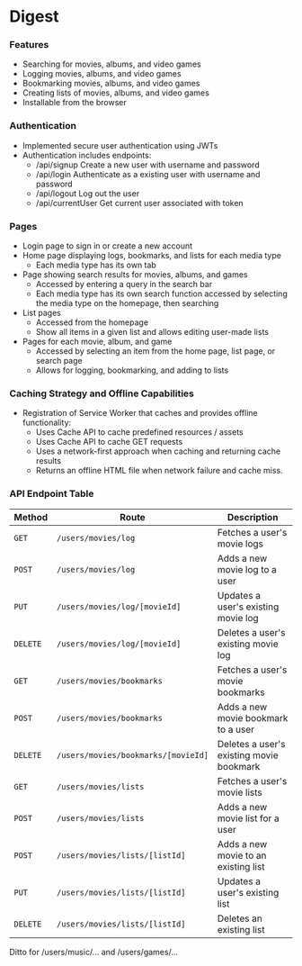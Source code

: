 # Digest


### Features

- Searching for movies, albums, and video games
- Logging movies, albums, and video games
- Bookmarking movies, albums, and video games
- Creating lists of movies, albums, and video games
- Installable from the browser


### Authentication

- Implemented secure user authentication using JWTs
- Authentication includes endpoints:
   - /api/signup Create a new user with username and password
   - /api/login Authenticate as a existing user with username and password
   - /api/logout Log out the user
   - /api/currentUser Get current user associated with token

### Pages

- Login page to sign in or create a new account
- Home page displaying logs, bookmarks, and lists for each media type
   - Each media type has its own tab
- Page showing search results for movies, albums, and games
   - Accessed by entering a query in the search bar
   - Each media type has its own search function accessed by selecting the media type on the homepage, then searching
- List pages
   - Accessed from the homepage
   - Show all items in a given list and allows editing user-made lists
- Pages for each movie, album, and game
   - Accessed by selecting an item from the home page, list page, or search page
   - Allows for logging, bookmarking, and adding to lists
   
   
### Caching Strategy and Offline Capabilities

- Registration of Service Worker that caches and provides offline functionality:
   - Uses Cache API to cache predefined resources / assets
   - Uses Cache API to cache GET requests
   - Uses a network-first approach when caching and returning cache results
   - Returns an offline HTML file when network failure and cache miss.


### API Endpoint Table
Method   | Route                               | Description
-------- | ----------------------------------- | ---------
`GET`    | `/users/movies/log`                 | Fetches a user's movie logs
`POST`   | `/users/movies/log`                 | Adds a new movie log to a user
`PUT`    | `/users/movies/log/[movieId]`       | Updates a user's existing movie log
`DELETE` | `/users/movies/log/[movieId]`       | Deletes a user's existing movie log
`GET`    | `/users/movies/bookmarks`           | Fetches a user's movie bookmarks
`POST`   | `/users/movies/bookmarks`           | Adds a new movie bookmark to a user
`DELETE` | `/users/movies/bookmarks/[movieId]` | Deletes a user's existing movie bookmark
`GET`    | `/users/movies/lists`               | Fetches a user's movie lists
`POST`   | `/users/movies/lists`               | Adds a new movie list for a user
`POST`   | `/users/movies/lists/[listId]`      | Adds a new movie to an existing list
`PUT`    | `/users/movies/lists/[listId]`      | Updates a user's existing list
`DELETE` | `/users/movies/lists/[listId]`      | Deletes an existing list

Ditto for /users/music/... and /users/games/...
